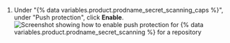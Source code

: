 1. Under "{% data variables.product.prodname_secret_scanning_caps %}", under "Push protection", click **Enable**.
   ![Screenshot showing how to enable push protection for {% data variables.product.prodname_secret_scanning %} for a repository](/assets/images/early-access/help/repository/secret-scanning-enable-push-protection.png)